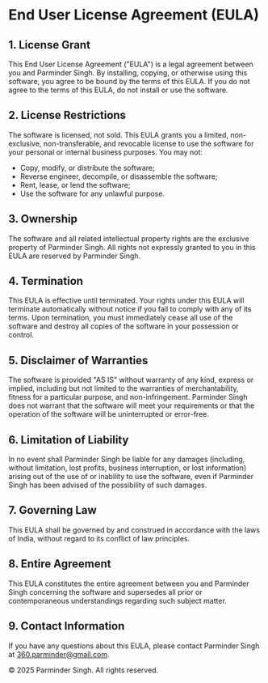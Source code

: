 # End User License Agreement (EULA)

## 1. License Grant
This End User License Agreement ("EULA") is a legal agreement between you and Parminder Singh. By installing, copying, or otherwise using this software, you agree to be bound by the terms of this EULA. If you do not agree to the terms of this EULA, do not install or use the software.

## 2. License Restrictions
The software is licensed, not sold. This EULA grants you a limited, non-exclusive, non-transferable, and revocable license to use the software for your personal or internal business purposes. You may not:
- Copy, modify, or distribute the software;
- Reverse engineer, decompile, or disassemble the software;
- Rent, lease, or lend the software;
- Use the software for any unlawful purpose.

## 3. Ownership
The software and all related intellectual property rights are the exclusive property of Parminder Singh. All rights not expressly granted to you in this EULA are reserved by Parminder Singh.

## 4. Termination
This EULA is effective until terminated. Your rights under this EULA will terminate automatically without notice if you fail to comply with any of its terms. Upon termination, you must immediately cease all use of the software and destroy all copies of the software in your possession or control.

## 5. Disclaimer of Warranties
The software is provided "AS IS" without warranty of any kind, express or implied, including but not limited to the warranties of merchantability, fitness for a particular purpose, and non-infringement. Parminder Singh does not warrant that the software will meet your requirements or that the operation of the software will be uninterrupted or error-free.

## 6. Limitation of Liability
In no event shall Parminder Singh be liable for any damages (including, without limitation, lost profits, business interruption, or lost information) arising out of the use of or inability to use the software, even if Parminder Singh has been advised of the possibility of such damages.

## 7. Governing Law
This EULA shall be governed by and construed in accordance with the laws of India, without regard to its conflict of law principles.

## 8. Entire Agreement
This EULA constitutes the entire agreement between you and Parminder Singh concerning the software and supersedes all prior or contemporaneous understandings regarding such subject matter.

## 9. Contact Information
If you have any questions about this EULA, please contact Parminder Singh at 360.parminder@gmail.com.

© 2025 Parminder Singh. All rights reserved.